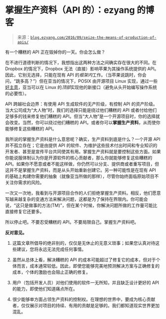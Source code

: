 <!--yml

分类：未分类

日期：2024-07-01 18:17:04

-->

# 掌握生产资料（API 的）：ezyang 的博客

> 来源：[`blog.ezyang.com/2016/09/seize-the-means-of-production-of-apis/`](http://blog.ezyang.com/2016/09/seize-the-means-of-production-of-apis/)

有一个糟糕的 API 正在毁掉你的一天。你会怎么做？

在不进行道德判断的情况下，我想指出这两种方法之间确实存在很大的不同。在 Dropbox 的情况下，Dropbox 无法（直接）影响苹果为其操作系统提供的 API。因此，它别无选择，只能在现有 API 的*框架内*工作。（当苹果说跳时，你会问，“跳多高？”）但在亚当的情况下，POSIX 由开源项目 Linux 实现，通过一些[好主意](http://dune.scs.stanford.edu/)，亚当可以在 Linux 的*顶部*实现他的新接口（避免从头开始编写操作系统的必要性）。

API 跨越社会边界：有使用 API 生成软件的无产阶级，有控制 API 的资产阶级。当大公司成为“大人物”时，我们的选择只能是绕过他们糟糕的 API 或者付给他们足够多的钱来修复他们糟糕的 API。但当“大人物”是一个开源项目时，你的选择就会改变。当然，你可以绕过他们糟糕的 API。或者你可以**掌握生产资料**，从而使你能够修复这些糟糕的 API。

我所说的掌握生产资料是什么意思呢？确实，生产资料到底是什么？一个开源 API 并不孤立存在；它是由提供 API 的软件、为维护这些技术付出时间和专业知识的开发者、甚至是宣传平台共同使其有用。掌握生产资料就是要控制这些方面。如果你能说服体制认为你是开源软件的核心贡献者，那么你就能够修复这些糟糕的 API。如果你不愿意或者不能这样做，你仍然可以分支、提供商或者重写项目，但这并不是掌握生产资料，而是从头开始重新创建它。另一种可能性是在现有 API 的基础上构建你需要的抽象（就像亚当所做的那样），尽管你始终面临原始项目不关注你需求的风险。

一次又一次地，我看到与开源项目合作的人们拒绝掌握生产资料。相反，他们愿意写越来越复杂的变通方法来解决问题，这都是为了保持在界限内。你可能会说，“这只是做事的方法(TM)”，但在某个时候，你解决问题所做的工作量可能比直接修复它还要多。

所以停止吧。不要忍受糟糕的 API。不要局限自己。掌握生产资料吧。

**反对意见。**

1.  这篇文章所倡导的绝非别的，仅仅是无休止的无意义琐事；如果您认真对待这些建议，您将永远无法完成任何事情。

1.  虽然从总体上看，解决糟糕的 API 的成本可能超过了修复它的成本，但对于个体而言，成本通常较低。因此，即使您能够完美地预测解决方案与正确修复的成本，个体的激励也会阻止正确的修复。

1.  用户（包括开发人员）对他们使用的软件一无所知，并且缺乏设计更好的 API 的能力，即使他们知道痛点所在。

1.  很少能够单方面占领生产资料的控制权。在理想的世界中，要成为核心贡献者，仅仅展示对项目的持续、有用的贡献是足够的。我们都知道现实世界更加混乱。
